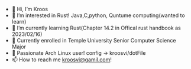 - 👋 Hi, I’m Kroos
- 👀 I’m interested in Rust! Java,C,python, Quntume computing(wanted to learn)
- 🌱 I’m currently learning Rust(Chapter 14.2 in Offical rust handbook as 2023/02/16)
- 🏫 Currently enrolled in Temple University Senior Computer Science Major 
-   Passionate Arch Linux user! config -> kroosvi/dotFile
- 📫 How to reach me kroosvi@gamil.com!


<!---
kroosvi/kroosvi is a ✨ special ✨ repository because its `README.md` (this file) appears on your GitHub profile.
You can click the Preview link to take a look at your changes.
--->
